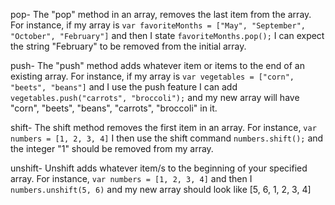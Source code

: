 pop- The "pop" method in an array, removes the last item from the array. For instance, if my array is `var favoriteMonths = ["May", "September", "October", "February"]` and then I state `favoriteMonths.pop();` I can expect the string "February" to be removed from the initial array.

push- The "push" method adds whatever item or items to the end of an existing array. For instance, if my array is `var vegetables = ["corn", "beets", "beans"]` and I use the push feature I can add `vegetables.push("carrots", "broccoli");` and my new array will have "corn", "beets", "beans", "carrots", "broccoli" in it.

shift- The shift method removes the first item in an array. For instance, `var numbers = [1, 2, 3, 4]` I then use the shift command `numbers.shift();` and the integer "1" should be removed from my array.

unshift- Unshift adds whatever item/s to the beginning of your specified array. For instance, `var numbers = [1, 2, 3, 4]` and then I `numbers.unshift(5, 6)` and my new array should look like [5, 6, 1, 2, 3, 4]  
